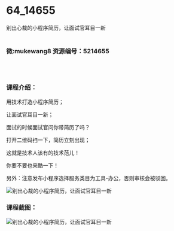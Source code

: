 # 64_14655
别出心裁的小程序简历，让面试官耳目一新
<br/></br>
<h3>微:mukewang8 资源编号：5214655</h3>
<br/></br>
<h3>课程介绍：</h3>
<p>用技术打造<a title="查看与 小程序简历 相关的文章" target="_blank">小程序简历</a>；</p>
<p>让面试官耳目一新；</p>
<p>面试的时候面试官问你带简历了吗？</p>
<p>打开二维码扫一下，简历立刻出现；</p>
<p>这就是技术人该有的技术范儿！</p>
<p>你要不要也来酷一下！</p>
<p>另外：注意发布小程序选择服务类目为工具-办公，否则审核会被驳回。</p>
<p><img src="https://www.ko996.com/wp-content/uploads/img/2020/07/1-96-300x184.png" alt="别出心裁的小程序简历，让面试官耳目一新"></p>
<div class="info-desc">
<h3>课程截图：</h3>
<p><img src="https://www.ko996.com/wp-content/uploads/img/2020/07/2-97.png" alt="别出心裁的小程序简历，让面试官耳目一新"></p>


			
</div>
